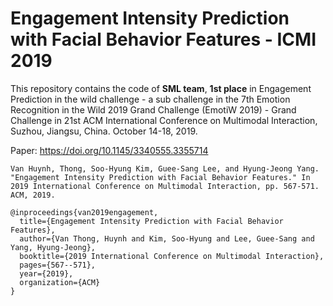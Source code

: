 # Engagement Intensity Prediction with Facial Behavior Features - ICMI 2019

This repository contains the code of **SML team**, **1st place** in Engagement Prediction in the wild challenge - a sub challenge in the 7th Emotion Recognition in the Wild 2019 Grand Challenge (EmotiW 2019) - Grand Challenge in 21st ACM International Conference on Multimodal Interaction, Suzhou, Jiangsu, China. October 14-18, 2019.



Paper: https://doi.org/10.1145/3340555.3355714
```
Van Huynh, Thong, Soo-Hyung Kim, Guee-Sang Lee, and Hyung-Jeong Yang. "Engagement Intensity Prediction with Facial Behavior Features." In 2019 International Conference on Multimodal Interaction, pp. 567-571. ACM, 2019.
```

```
@inproceedings{van2019engagement,
  title={Engagement Intensity Prediction with Facial Behavior Features},
  author={Van Thong, Huynh and Kim, Soo-Hyung and Lee, Guee-Sang and Yang, Hyung-Jeong},
  booktitle={2019 International Conference on Multimodal Interaction},
  pages={567--571},
  year={2019},
  organization={ACM}
}
```
